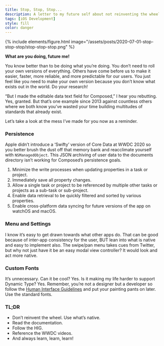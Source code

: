 ```yaml
---
title: Stop, Stop, Stop...
description: A letter to my future self about not reinventing the wheel.
tags: [iOS Development]
style: fill
color: danger
---
```


{% include elements/figure.html image="/assets/posts/2020-07-01-stop-stop-stop/stop-stop-stop.png" %}

**What are you doing, future me!**

You know better than to be doing what you’re doing. You don’t need to roll your own versions of everything. Others have come before us to make it easier, faster, more reliable, and more predictable for our users. You just feel like you need to make your own version because you don’t know what exists out in the world. Do your research!

“But I made the editable data text field for Composed,” I hear you rebutting. Yes, granted. But that’s one example since 2013 against countless others where we both know you’ve wasted your time building multitudes of standards that already exist.

Let’s take a look at the mess I’ve made for you now as a reminder.

### Persistence

Apple didn’t introduce a ‘Swifty’ version of Core Data at WWDC 2020 so you better brush the dust off that memory bank and reacclimate yourself with `NSManagedObject`. This JSON archiving of user data to the documents directory isn’t working for Composed’s persistence goals.

1. Minimize the write processes when updating properties in a task or project.
2. Immediately save all property changes.
3. Allow a single task or project to be referenced by multiple other tasks or projects as a sub-task or sub-project.
4. Enable data retrieval to be quickly filtered and sorted by various properties.
5. Enable cross-platform data syncing for future versions of the app on watchOS and macOS.

### Menu and Settings

I know it’s easy to get drawn towards what other apps do. That can be good because of inter-app consistency for the user, BUT lean into what is native and easy to implement also. The swipe/pan menu takes cues from Twitter, but why not just have it be an easy modal view controller? It would look and act more native.

### Custom Fonts

It’s unnecessary. Can it be cool? Yes. Is it making my life harder to support Dynamic Type? Yes. Remember, you’re not a designer but a developer so follow the [Human Interface Guidelines](https://developer.apple.com/design/human-interface-guidelines/) and put your painting pants on later. Use the standard fonts.

### TL;DR

* Don’t reinvent the wheel. Use what’s native.
* Read the documentation.
* Follow the HIG.
* Reference the WWDC videos.
* And always learn, learn, learn!
